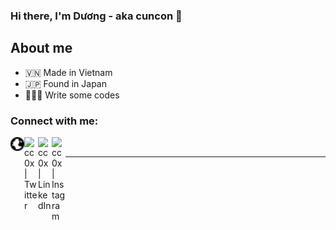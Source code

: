 ### Hi there, I'm Dương - aka cuncon 👋

## About me

- 🇻🇳 Made in Vietnam
- 🇯🇵 Found in Japan
- 🧑🏻‍💻 Write some codes

### Connect with me:

[<img align="left" width="22px" src="https://raw.githubusercontent.com/iconic/open-iconic/master/svg/globe.svg" />][website]
[<img align="left" alt="cc0x | Twitter" width="22px" src="https://cdn.jsdelivr.net/npm/simple-icons@v3/icons/twitter.svg" />][twitter]
[<img align="left" alt="cc0x | LinkedIn" width="22px" src="https://cdn.jsdelivr.net/npm/simple-icons@v3/icons/linkedin.svg" />][linkedin]
[<img align="left" alt="cc0x | Instagram" width="22px" src="https://cdn.jsdelivr.net/npm/simple-icons@v3/icons/instagram.svg" />][instagram]

<br />

---

[website]: https://duongvuhong.github.com
[twitter]: https://twitter.com/__duongvh
[instagram]: https://instagram.com/duongvh__
[linkedin]: https://linkedin.com/in/duongvh
